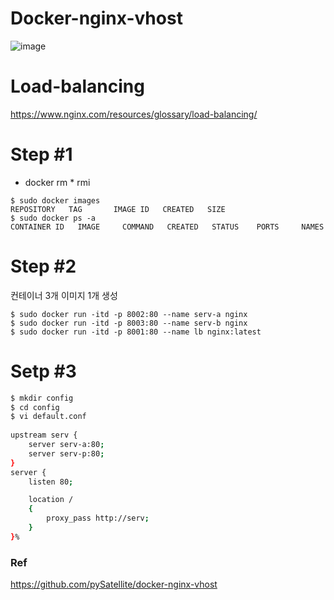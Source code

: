 # Docker-nginx-vhost
![image](https://github.com/ldh0308/docker-nginx-vhost/assets/142721325/b4a8245b-6560-4cda-987a-b0bf612f8443)

# Load-balancing
https://www.nginx.com/resources/glossary/load-balancing/

# Step #1
- docker rm * rmi
```
$ sudo docker images
REPOSITORY   TAG       IMAGE ID   CREATED   SIZE
$ sudo docker ps -a
CONTAINER ID   IMAGE     COMMAND   CREATED   STATUS    PORTS     NAMES
```
# Step #2
컨테이너 3개 이미지 1개 생성
```
$ sudo docker run -itd -p 8002:80 --name serv-a nginx
$ sudo docker run -itd -p 8003:80 --name serv-b nginx
$ sudo docker run -itd -p 8001:80 --name lb nginx:latest
```

# Setp #3
```bash
$ mkdir config
$ cd config
$ vi default.conf
  
upstream serv {
    server serv-a:80;
    server serv-p:80;
}
server {
    listen 80;

    location /
    {
        proxy_pass http://serv;
    }
}%
```


### Ref
https://github.com/pySatellite/docker-nginx-vhost
